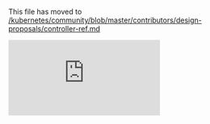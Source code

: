 This file has moved to [/kubernetes/community/blob/master/contributors/design-proposals/controller-ref.md](https://github.com/kubernetes/community/blob/master/contributors/design-proposals/controller-ref.md)


<!-- BEGIN MUNGE: GENERATED_ANALYTICS -->
[![Analytics](https://kubernetes-site.appspot.com/UA-36037335-10/GitHub/docs/proposals/controller-ref.md?pixel)]()
<!-- END MUNGE: GENERATED_ANALYTICS -->
